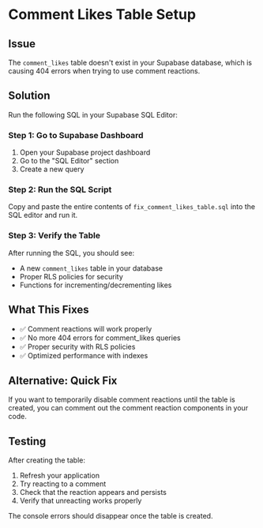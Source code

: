 # Comment Likes Table Setup

## Issue
The `comment_likes` table doesn't exist in your Supabase database, which is causing 404 errors when trying to use comment reactions.

## Solution
Run the following SQL in your Supabase SQL Editor:

### Step 1: Go to Supabase Dashboard
1. Open your Supabase project dashboard
2. Go to the "SQL Editor" section
3. Create a new query

### Step 2: Run the SQL Script
Copy and paste the entire contents of `fix_comment_likes_table.sql` into the SQL editor and run it.

### Step 3: Verify the Table
After running the SQL, you should see:
- A new `comment_likes` table in your database
- Proper RLS policies for security
- Functions for incrementing/decrementing likes

## What This Fixes
- ✅ Comment reactions will work properly
- ✅ No more 404 errors for comment_likes queries
- ✅ Proper security with RLS policies
- ✅ Optimized performance with indexes

## Alternative: Quick Fix
If you want to temporarily disable comment reactions until the table is created, you can comment out the comment reaction components in your code.

## Testing
After creating the table:
1. Refresh your application
2. Try reacting to a comment
3. Check that the reaction appears and persists
4. Verify that unreacting works properly

The console errors should disappear once the table is created.
